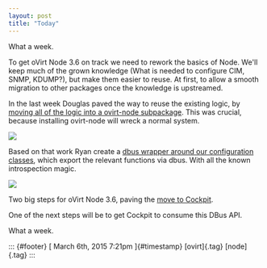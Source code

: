 ```yaml
---
layout: post
title: "Today"
---
```



What a week.

To get oVirt Node 3.6 on track we need to rework the basics of Node.
We'll keep much of the grown knowledge (What is needed to configure CIM,
SNMP, KDUMP?), but make them easier to reuse. At first, to allow a
smooth migration to other packages once the knowledge is upstreamed.

In the last week Douglas paved the way to reuse the existing logic, by
[moving all of the logic into a ovirt-node
subpackage](https://bugzilla.redhat.com/show_bug.cgi?id=1191419). This
was crucial, because installing ovirt-node will wreck a normal system.

![](https://66.media.tumblr.com/c77cb65213f25f9ae25dc750441752c6/tumblr_inline_nksz579dUt1s0jj7d.png)

Based on that work Ryan create a [dbus wrapper around our configuration
classes](https://bugzilla.redhat.com/show_bug.cgi?id=1191962), which
export the relevant functions via dbus. With all the known introspection
magic.

![](https://66.media.tumblr.com/21dc45194c64003046092db4b1528de3/tumblr_inline_nksz3wXDvi1s0jj7d.png)

Two big steps for oVirt Node 3.6, paving the [move to
Cockpit](https://bugzilla.redhat.com/show_bug.cgi?id=1190758).

One of the next steps will be to get Cockpit to consume this DBus API.

What a week.

::: {#footer}
[ March 6th, 2015 7:21pm ]{#timestamp} [ovirt]{.tag} [node]{.tag}
:::
